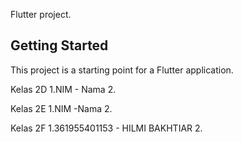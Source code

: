 Flutter project.

## Getting Started

This project is a starting point for a Flutter application.

Kelas 2D
1.NIM - Nama
2. 

Kelas 2E
1.NIM -Nama
2.

Kelas 2F
1.361955401153 - HILMI BAKHTIAR
2.
